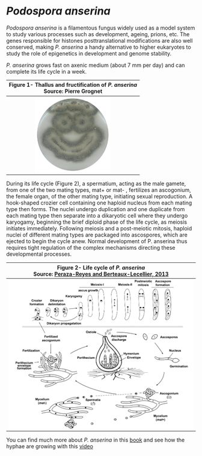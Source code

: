 # *Podospora anserina*

*Podospora anserina* is a filamentous fungus widely used as a model system to study various processes such as development, ageing, prions, etc. The genes responsible for histones posttranslational modifications are also well conserved, making *P. anserina* a handy alternative to higher eukaryotes to study the role of epigenetics in development and genome stability.

*P. anserina* grows fast on axenic medium (about 7 mm per day) and can complete its life cycle in a week.


|<b>Figure 1-  Thallus and fructification of <i>P. anserina</i></b> <BR> Source: Pierre Grognet|
|:--:|
| <img src="Pictures/podo.png" width=200 height=200> |
  

During its life cycle (Figure 2), a spermatium, acting as the male
gamete, from one of the two mating types, mat+ or mat- , fertilizes an ascogonium, the female
organ, of the other mating type, initiating sexual reproduction. A hook-shaped crozier cell
containing one haploid nucleus from each mating type then forms. The nuclei undergo
duplication and one duplicate from each mating type then separate into a dikaryotic cell
where they undergo karyogamy, beginning the brief diploid phase of the life cycle, as meiosis
initiates immediately. Following meiosis and a post-meiotic mitosis, haploid nuclei of
different mating types are packaged into ascospores, which are ejected to begin the cycle
anew. Normal development of P. anserina thus requires tight regulation of the complex
mechanisms directing these developmental processes.

|<b>Figure 2-  Life cycle of <i>P. anserina</i></b> <BR> Source: [Peraza-Reyes and Berteaux-Lecellier, 2013](http://www.frontiersin.org/Integrative_Physiology/10.3389/fphys.2013.00244/abstract)|
|:--:|
| ![Life cycle](Pictures/lifecycle.png) |

You can find much more about *P. anserina* in this [book](https://hal.archives-ouvertes.fr/hal-02475488/document) and see how the hyphae are growing with this [video](https://www.youtube.com/watch?v=CsrLAOFjRZI&ab_channel=LaboratoireLIEDUniversit%C3%A9Paris7)

